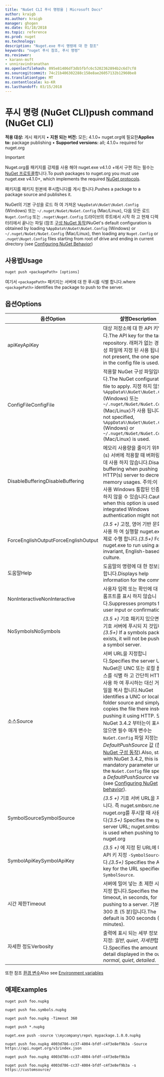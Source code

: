 ```yaml
---
title: "NuGet CLI 푸시 명령을 | Microsoft Docs"
author: kraigb
ms.author: kraigb
manager: ghogen
ms.date: 01/18/2018
ms.topic: reference
ms.prod: nuget
ms.technology: 
description: "Nuget.exe 푸시 명령에 대 한 참조"
keywords: "nuget 푸시 참조, 푸시 명령"
ms.reviewer:
- karann-msft
- unniravindranathan
ms.openlocfilehash: 095e81406df3db5fbfc6c5202362894b2c6d7cf8
ms.sourcegitcommit: 74c21b406302288c158e8ae26057132b12960be8
ms.translationtype: MT
ms.contentlocale: ko-KR
ms.lasthandoff: 03/15/2018
---
```

# <a name="push-command-nuget-cli"></a><span data-ttu-id="1d79f-104">푸시 명령 (NuGet CLI)</span><span class="sxs-lookup"><span data-stu-id="1d79f-104">push command (NuGet CLI)</span></span>

<span data-ttu-id="1d79f-105">**적용 대상:** 게시 패키지 &bullet; **지원 되는 버전:** 모든; 4.1.0+ nuget.org에 필요한</span><span class="sxs-lookup"><span data-stu-id="1d79f-105">**Applies to:** package publishing &bullet; **Supported versions:** all; 4.1.0+ required for nuget.org</span></span>

> [!Important]
> <span data-ttu-id="1d79f-106">Nuget.org를 패키지를 강제를 사용 해야 nuget.exe v4.1.0 +에서 구현 하는 필수는 [NuGet 프로토콜](../api/nuget-protocols.md)합니다.</span><span class="sxs-lookup"><span data-stu-id="1d79f-106">To push packages to nuget.org you must use nuget.exe v4.1.0+, which implements the required [NuGet protocols](../api/nuget-protocols.md).</span></span>

<span data-ttu-id="1d79f-107">패키지를 패키지 원본에 푸시합니다를 게시 합니다.</span><span class="sxs-lookup"><span data-stu-id="1d79f-107">Pushes a package to a package source and publishes it.</span></span>

<span data-ttu-id="1d79f-108">NuGet의 기본 구성을 로드 하 여 가져온 `%AppData%\NuGet\NuGet.Config` (Windows) 또는 `~/.nuget/NuGet/NuGet.Config` (Mac/Linux), 다음 모든 로드 `Nuget.Config` 또는 `.nuget\Nuget.Config` 드라이브의 루트에서 시작 하 고 현재 디렉터리에서 끝나는 파일 (참조 [구성 NuGet 동작](../consume-packages/configuring-nuget-behavior.md))</span><span class="sxs-lookup"><span data-stu-id="1d79f-108">NuGet's default configuration is obtained by loading `%AppData%\NuGet\NuGet.Config` (Windows) or `~/.nuget/NuGet/NuGet.Config` (Mac/Linux), then loading any `Nuget.Config` or `.nuget\Nuget.Config` files starting from root of drive and ending in current directory (see [Configuring NuGet Behavior](../consume-packages/configuring-nuget-behavior.md))</span></span>

## <a name="usage"></a><span data-ttu-id="1d79f-109">사용법</span><span class="sxs-lookup"><span data-stu-id="1d79f-109">Usage</span></span>

```cli
nuget push <packagePath> [options]
```

<span data-ttu-id="1d79f-110">여기서 `<packagePath>` 패키지는 서버에 대 한 푸시를 식별 합니다.</span><span class="sxs-lookup"><span data-stu-id="1d79f-110">where `<packagePath>` identifies the package to push to the server.</span></span>

## <a name="options"></a><span data-ttu-id="1d79f-111">옵션</span><span class="sxs-lookup"><span data-stu-id="1d79f-111">Options</span></span>

| <span data-ttu-id="1d79f-112">옵션</span><span class="sxs-lookup"><span data-stu-id="1d79f-112">Option</span></span> | <span data-ttu-id="1d79f-113">설명</span><span class="sxs-lookup"><span data-stu-id="1d79f-113">Description</span></span> |
| --- | --- |
| <span data-ttu-id="1d79f-114">apiKey</span><span class="sxs-lookup"><span data-stu-id="1d79f-114">ApiKey</span></span> | <span data-ttu-id="1d79f-115">대상 저장소에 대 한 API 키입니다.</span><span class="sxs-lookup"><span data-stu-id="1d79f-115">The API key for the target repository.</span></span> <span data-ttu-id="1d79f-116">래퍼가 없는 경우 구성 파일에 지정 된 사용 됩니다.</span><span class="sxs-lookup"><span data-stu-id="1d79f-116">If not present,  the one specified in the config file is used.</span></span> |
| <span data-ttu-id="1d79f-117">ConfigFile</span><span class="sxs-lookup"><span data-stu-id="1d79f-117">ConfigFile</span></span> | <span data-ttu-id="1d79f-118">적용할 NuGet 구성 파일입니다.</span><span class="sxs-lookup"><span data-stu-id="1d79f-118">The NuGet configuration file to apply.</span></span> <span data-ttu-id="1d79f-119">지정 하지 않으면 `%AppData%\NuGet\NuGet.Config` (Windows) 또는 `~/.nuget/NuGet/NuGet.Config` (Mac/Linux)가 사용 됩니다.</span><span class="sxs-lookup"><span data-stu-id="1d79f-119">If not specified, `%AppData%\NuGet\NuGet.Config` (Windows) or `~/.nuget/NuGet/NuGet.Config` (Mac/Linux) is used.</span></span>|
| <span data-ttu-id="1d79f-120">DisableBuffering</span><span class="sxs-lookup"><span data-stu-id="1d79f-120">DisableBuffering</span></span> | <span data-ttu-id="1d79f-121">메모리 사용량을 줄이기 위해 http (s) 서버에 적용할 때 버퍼링 하는 데 사용 하지 않습니다.</span><span class="sxs-lookup"><span data-stu-id="1d79f-121">Disables buffering when pushing to an HTTP(s) server to decrease memory usages.</span></span> <span data-ttu-id="1d79f-122">주의:이 옵션을 사용 Windows 통합된 인증 작동 하지 않을 수 있습니다.</span><span class="sxs-lookup"><span data-stu-id="1d79f-122">Caution: when this option is used, integrated Windows authentication might not work.</span></span> |
| <span data-ttu-id="1d79f-123">ForceEnglishOutput</span><span class="sxs-lookup"><span data-stu-id="1d79f-123">ForceEnglishOutput</span></span> | <span data-ttu-id="1d79f-124">*(3.5 +)*  고정, 영어 기반 문화권을 사용 하 여 실행할 nuget.exe를 강제로 수행 합니다.</span><span class="sxs-lookup"><span data-stu-id="1d79f-124">*(3.5+)* Forces nuget.exe to run using an invariant, English-based culture.</span></span> |
| <span data-ttu-id="1d79f-125">도움말</span><span class="sxs-lookup"><span data-stu-id="1d79f-125">Help</span></span> | <span data-ttu-id="1d79f-126">도움말의 명령에 대 한 정보를 표시 합니다.</span><span class="sxs-lookup"><span data-stu-id="1d79f-126">Displays help information for the command.</span></span> |
| <span data-ttu-id="1d79f-127">NonInteractive</span><span class="sxs-lookup"><span data-stu-id="1d79f-127">NonInteractive</span></span> | <span data-ttu-id="1d79f-128">사용자 입력 또는 확인에 대 한 프롬프트를 표시 하지 않습니다.</span><span class="sxs-lookup"><span data-stu-id="1d79f-128">Suppresses prompts for user input or confirmations.</span></span> |
| <span data-ttu-id="1d79f-129">NoSymbols</span><span class="sxs-lookup"><span data-stu-id="1d79f-129">NoSymbols</span></span> | <span data-ttu-id="1d79f-130">*(3.5 +)*  기호 패키지 있으면 해당 기호 서버에 푸시되 지 것입니다.</span><span class="sxs-lookup"><span data-stu-id="1d79f-130">*(3.5+)* If a symbols package exists, it will not be pushed to a symbol server.</span></span> |
| <span data-ttu-id="1d79f-131">소스</span><span class="sxs-lookup"><span data-stu-id="1d79f-131">Source</span></span> | <span data-ttu-id="1d79f-132">서버 URL을 지정합니다.</span><span class="sxs-lookup"><span data-stu-id="1d79f-132">Specifies the server URL.</span></span> <span data-ttu-id="1d79f-133">NuGet은 UNC 또는 로컬 폴더 소스를 식별 하 고 간단히 HTTP를 사용 하 여 푸시하는 대신 거기 파일을 복사 합니다.</span><span class="sxs-lookup"><span data-stu-id="1d79f-133">NuGet identifies a UNC or local folder source and simply copies the file there instead of pushing it using HTTP.</span></span>  <span data-ttu-id="1d79f-134">또한 NuGet 3.4.2 부터는이 표시 되지 않으면 필수 매개 변수는 `NuGet.Config` 파일 지정는 *DefaultPushSource* 값 (참조 [NuGet 구성 동작](../consume-packages/configuring-nuget-behavior.md)).</span><span class="sxs-lookup"><span data-stu-id="1d79f-134">Also, starting with NuGet 3.4.2, this is a mandatory parameter unless the `NuGet.Config` file specifies a *DefaultPushSource* value (see [Configuring NuGet behavior](../consume-packages/configuring-nuget-behavior.md)).</span></span> |
| <span data-ttu-id="1d79f-135">SymbolSource</span><span class="sxs-lookup"><span data-stu-id="1d79f-135">SymbolSource</span></span> | <span data-ttu-id="1d79f-136">*(3.5 +)*  기호 서버 URL을 지정 합니다. 즉 nuget.smbsrc.net nuget.org를 푸시할 때 사용 됩니다</span><span class="sxs-lookup"><span data-stu-id="1d79f-136">*(3.5+)* Specifies the symbol server URL; nuget.smbsrc.net is used when pushing to nuget.org</span></span> |
| <span data-ttu-id="1d79f-137">SymbolApiKey</span><span class="sxs-lookup"><span data-stu-id="1d79f-137">SymbolApiKey</span></span> | <span data-ttu-id="1d79f-138">*(3.5 +)*  에 지정 된 URL에 대 한 API 키 지정 `-SymbolSource`합니다.</span><span class="sxs-lookup"><span data-stu-id="1d79f-138">*(3.5+)* Specifies the API key for the URL specified in `-SymbolSource`.</span></span> |
| <span data-ttu-id="1d79f-139">시간 제한</span><span class="sxs-lookup"><span data-stu-id="1d79f-139">Timeout</span></span> | <span data-ttu-id="1d79f-140">서버에 밀어 넣는 초 제한 시간을 지정 합니다.</span><span class="sxs-lookup"><span data-stu-id="1d79f-140">Specifies the timeout, in seconds, for pushing to a server.</span></span> <span data-ttu-id="1d79f-141">기본값은 300 초 (5 분)입니다.</span><span class="sxs-lookup"><span data-stu-id="1d79f-141">The default is 300 seconds (5 minutes).</span></span> |
| <span data-ttu-id="1d79f-142">자세한 정도</span><span class="sxs-lookup"><span data-stu-id="1d79f-142">Verbosity</span></span> | <span data-ttu-id="1d79f-143">출력에 표시 되는 세부 정보 수준을 지정: *일반*, *quiet*, *자세한*합니다.</span><span class="sxs-lookup"><span data-stu-id="1d79f-143">Specifies the amount of detail displayed in the output: *normal*, *quiet*, *detailed*.</span></span> |

<span data-ttu-id="1d79f-144">또한 참조 [환경 변수](cli-ref-environment-variables.md)</span><span class="sxs-lookup"><span data-stu-id="1d79f-144">Also see [Environment variables](cli-ref-environment-variables.md)</span></span>

## <a name="examples"></a><span data-ttu-id="1d79f-145">예제</span><span class="sxs-lookup"><span data-stu-id="1d79f-145">Examples</span></span>

```cli
nuget push foo.nupkg

nuget push foo.symbols.nupkg

nuget push foo.nupkg -Timeout 360

nuget push *.nupkg

nuget.exe push -source \\mycompany\repo\ mypackage.1.0.0.nupkg

nuget push foo.nupkg 4003d786-cc37-4004-bfdf-c4f3e8ef9b3a -Source https://api.nuget.org/v3/index.json

nuget push foo.nupkg 4003d786-cc37-4004-bfdf-c4f3e8ef9b3a

nuget push foo.nupkg 4003d786-cc37-4004-bfdf-c4f3e8ef9b3a -s https://customsource/
```
